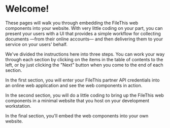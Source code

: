 # Welcome!

These pages will walk you through embedding the FileThis web components into your website. With very little coding on your part, you can present your users with a UI that provides a simple workflow for collecting documents —from their online accounts— and then delivering them to your service on your users' behalf. 

We've divided the instructions here into three steps. You can work your way through each section by clicking on the items in the table of contents to the left, or by just clicking the "Next" button when you come to the end of each section.

In the first section, you will enter your FileThis partner API credentials into an online web application and see the web components in action.

In the second section, you will do a little coding to bring up the FileThis web components in a minimal website that you host on your development workstation.

In the final section, you'll embed the web components into your own website.
